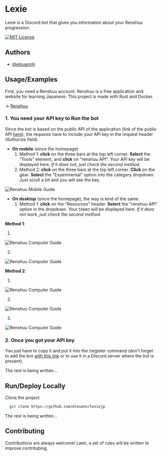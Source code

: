 
# Lexie

Lexie is a Discord bot that gives you information about your Renshuu progression.

[![MIT License](https://img.shields.io/badge/License-MIT-purple.svg)](https://choosealicense.com/licenses/mit/)


## Authors

- [@elouannh](https://www.github.com/elouannh)


## Usage/Examples

First, you need a Renshuu account. Renshuu is a free application and website for learning Japanese. This project is made with Rust and Docker.

→ [Renshuu](https://www.renshuu.org/)

### 1. You need your API key to Run the bot

Since the bot is based on the public API of the application (link of the public API [here](https://api.renshuu.org/docs/)), the requests have to include your API key in the request header (Authorize field).

- **On mobile** (since the homepage)
    1. Method 1: **click** on the three bars at the top left corner. **Select** the "Tools" element, and **click** on "renshuu API". Your API key will be displayed here. *If it does not, just check the second method.*
    2. Method 2: **click** on the three bars at the top left corner. **Click** on the gear. **Select** the "Experimental" option into the category dropdown. Just scroll a bit and you will see the key.

![Renshuu Mobile Guide](https://media.botmarket.ovh/azhTBPrevqnP01h.png)

- **On desktop** (since the homepage), the way is kind of the same.
    1. Method 1: **click** on the "Resources" header. **Select** the "renshuu API" option in the dropdown. Your token will be displayed here. *If it does not work, just check the second method.*

**Method 1**:

1.
![Renshuu Computer Guide](https://media.botmarket.ovh/28glgWVgDEBF2Rr.png)

2.
![Renshuu Computer Guide](https://media.botmarket.ovh/z30VJswJCa1eeqa.png)

**Method 2**:

1.
![Renshuu Computer Guide](https://media.botmarket.ovh/6JQ14J3ELImiImA.png)

2.
![Renshuu Computer Guide](https://media.botmarket.ovh/f8INvvDlbmiSF1h.png)

3.
![Renshuu Computer Guide](https://media.botmarket.ovh/SiRNTgc91jhxshi.png)

### 2. Once you got your API key

You just have to copy it and put it into the /register command (don't forget to add the bot [with this link](https://discord.com/oauth2/authorize?client_id=1278404960685654117) or to use it in a Discord server where the bot is present).

The rest is being written...
## Run/Deploy Locally

Clone the project

```bash
  git clone https://github.com/elouann/lexiejp
```

The rest is being written...

## Contributing

Contributions are always welcome! Later, a set of rules will be written to improve contritubing.